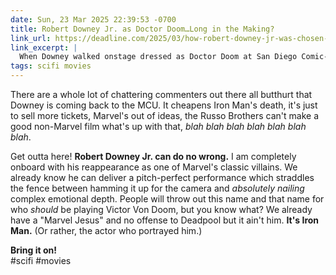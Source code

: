 ```yaml
---
date: Sun, 23 Mar 2025 22:39:53 -0700
title: Robert Downey Jr. as Doctor Doom…Long in the Making?
link_url: https://deadline.com/2025/03/how-robert-downey-jr-was-chosen-as-doctor-doom-1236347398/
link_excerpt: |
  When Downey walked onstage dressed as Doctor Doom at San Diego Comic-Con last year it was a shocker to nearly everyone, in large part because he had already saved the Marvel Universe as Tony Stark. But it seems the concept of Downey as bad guy Victor Von Doom goes way back to before the actor was ever cast as Iron Man’s alter ego.
tags: scifi movies
---
```


There are a whole lot of chattering commenters out there all butthurt that Downey is coming back to the MCU. It cheapens Iron Man's death, it's just to sell more tickets, Marvel's out of ideas, the Russo Brothers can't make a good non-Marvel film what's up with that, _blah blah blah blah blah blah blah_.

Get outta here! **Robert Downey Jr. can do no wrong.** I am completely onboard with his reappearance as one of Marvel's classic villains. We already know he can deliver a pitch-perfect performance which straddles the fence between hamming it up for the camera and _absolutely nailing_ complex emotional depth. People will throw out this name and that name for who _should_ be playing Victor Von Doom, but you know what? We already have a "Marvel Jesus" and no offense to Deadpool but it ain't him. **It's Iron Man.** (Or rather, the actor who portrayed him.)

**Bring it on!**  
#scifi #movies
